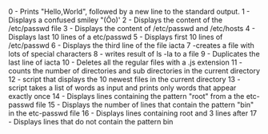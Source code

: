 0 - Prints "Hello,World", followed by a new line to the standard output.
1 - Displays a confused smiley "(Ôo)'
2 - Displays the content of the /etc/passwd file
3 - Displays the content of /etc/passwd and /etc/hosts
4 - Displays last 10 lines of a etc/passwd
5 - Displays first 10 lines of /etc/passwd
6 - Displays the third line of the file iacta
7 -creates a file with lots of special characters
8 - writes result of ls -la to a file
9 - Duplicates the last line of iacta
10 - Deletes all the regular files with a .js extension
11 - counts the number of directories and sub directories in the current directory
12 - script that displays the 10 newest files in the current directory
13 - script takes a list of words as input and prints only words that appear exactly once
14 - Displays lines containing the pattern "root" from a the etc-passwd file
15 - Displays the number of lines that contain the pattern "bin" in the etc-passwd file
16 - Displays lines containing root and 3 lines after
17 - Displays lines that do not contain the pattern bin
